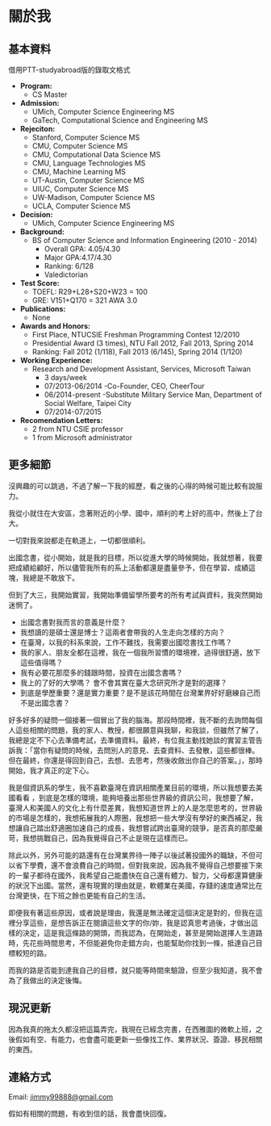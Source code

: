 # 關於我

## 基本資料

借用PTT-studyabroad版的錄取文格式

- **Program:**
  - CS Master
- **Admission:**
  - UMich, Computer Science Engineering MS
  - GaTech, Computational Science and Engineering MS
- **Rejeciton:**
  - Stanford, Computer Science MS
  - CMU, Computer Science MS
  - CMU, Computational Data Science MS
  - CMU, Language Technologies MS
  - CMU, Machine Learning MS
  - UT-Austin, Computer Science MS
  - UIUC, Computer Science MS
  - UW-Madison, Computer Science MS
  - UCLA, Computer Science MS
- **Decision:**
  - UMich, Computer Science Engineering MS
- **Background:**
  - BS of Computer Science and Information Engineering (2010 - 2014)
    - Overall GPA: 4.05/4.30
    - Major GPA:4.17/4.30
    - Ranking: 6/128
    - Valedictorian
- **Test Score:**
  - TOEFL: R29+L28+S20+W23 = 100
  - GRE:   V151+Q170 = 321 AWA 3.0
- **Publications:**
  - None
- **Awards and Honors:**
  - First Place, NTUCSIE Freshman Programming Contest 12/2010
  - Presidential Award (3 times), NTU Fall 2012, Fall 2013, Spring 2014
  - Ranking: Fall 2012 (1/118), Fall 2013 (6/145), Spring 2014 (1/120)
- **Working Experience:**
  - Research and Development Assistant, Services, Microsoft Taiwan 
    - 3 days/week
    - 07/2013-06/2014
  -Co-Founder, CEO, CheerTour
    - 06/2014-present
  -Substitute Military Service Man, Department of Social Welfare, Taipei City 
    - 07/2014-07/2015
- **Recomendation Letters:**
  - 2 from NTU CSIE professor
  - 1 from Microsoft administrator

## 更多細節

沒興趣的可以跳過，不過了解一下我的經歷，看之後的心得的時候可能比較有說服力。

我從小就住在大安區，念著附近的小學、國中，順利的考上好的高中，然後上了台大。

一切對我來說都走在軌道上，一切都很順利。

出國念書，從小開始，就是我的目標，所以從進大學的時候開始，我就想著，我要把成績給顧好，所以儘管我所有的系上活動都還是盡量參予，但在學習、成績這塊，我總是不敢放下。

但到了大三，我開始實習，我開始準備留學所要考的所有考試與資料，我突然開始迷惘了。

- 出國念書對我而言的意義是什麼？
- 我想讀的是碩士還是博士？這兩者會帶我的人生走向怎樣的方向？
- 在臺灣，以我的科系來說，工作不難找，我需要出國唸書找工作嗎？
- 我的家人、朋友全都在這裡，我在一個我所習慣的環境裡，過得很舒適，放下這些值得嗎？
- 我有必要花那麼多的錢跟時間，投資在出國念書嗎？
- 我上的了好的大學嗎？ 會不會其實在臺大念研究所才是對的選擇？
- 到底是學歷重要？還是實力重要？是不是該花時間在台灣業界好好磨練自己而不是出國念書？

好多好多的疑問一個接著一個冒出了我的腦海。那段時間裡，我不斷的去詢問每個人這些相關的問題，我的家人、教授，都很願意與我聊，和我談，但雖然了解了，我總是定不下心去準備考試，去準備資料。最終，有位我主動找她談的實習主管告訴我：「當你有疑問的時候，去問別人的意見、去查資料、去發散，這些都很棒。但在最終，你還是得回到自己，去想、去思考，然後收斂出你自己的答案。」，那時開始，我才真正的定下心。

我是個資訊系的學生，我不喜歡臺灣在資訊相關產業目前的環境，所以我想要去美國看看 ，到底是怎樣的環境，能夠培養出那些世界級的資訊公司，我想要了解，臺灣人和美國人的文化上有什麼差異，我想知道世界上的人是怎麼思考的，世界級的市場是怎樣的，我想拓展我的人際圈，我想把一些大學沒有學好的東西補足，我想讓自己踏出舒適圈加速自己的成長，我想嘗試跨出臺灣的競爭，是否真的那麼嚴苛，我想挑戰自己，因為我覺得自己不止是現在這樣而已。

除此以外，另外可能的路還有在台灣業界待一陣子以後試著投國外的職缺，不但可以省下學費，還不會浪費自己的時間，但對我來說，因為我不覺得自己想要接下來的一輩子都待在國外，我希望自己能盡快在自己還有體力、智力，父母都還算健康的狀況下出國。當然，還有現實的理由就是，軟體業在美國，存錢的速度通常比在台灣更快，在下班之餘也更能有自己的生活。

即便我有著這些原因，或者說是理由，我還是無法確定這個決定是對的，但我在這裡分享這些，是想告訴正在閱讀這些文字的你/妳，我是認真思考過後，才做出這樣的決定，這是我這條路的開頭，而我認為，在開始走，甚至是開始選擇人生道路時，先花些時間思考，不但能避免你走錯方向，也能幫助你找到一條，抵達自己目標較短的路。

而我的路是否能到達我自己的目標，就只能等時間來驗證，但至少我知道，我不會為了我做出的決定後悔。

## 現況更新

因為我真的拖太久都沒把這篇弄完，我現在已經念完書，在西雅圖的微軟上班，之後假如有空、有能力，也會盡可能更新一些像找工作、業界狀況、簽證、移民相關的東西。

## 連絡方式

Email: jimmy99888@gmail.com

假如有相關的問題，有收到信的話，我會盡快回復。